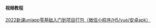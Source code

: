 <!--
 * @Date: 2022-09-25
 * @Author: 马晓川 724503670@qq.com
 * @LastEditors: 马晓川 724503670@qq.com
 * @LastEditTime: 2022-09-25
 * @Description: 
-->
#### 视频教程
[2022新课uniapp零基础入门到项目打包（微信小程序/H5/vue/安卓apk）](https://www.bilibili.com/video/BV1mT411K7nW/?spm_id_from=333.337.search-card.all.click&vd_source=3d9e9a0e7677ae790c38995a8e2d121a)